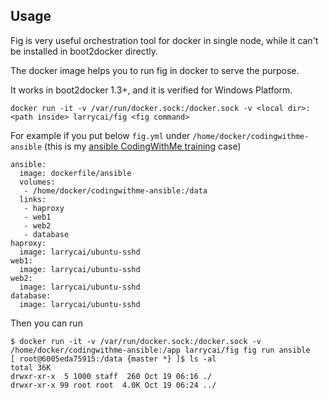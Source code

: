 ## Usage ##

Fig is very useful orchestration tool for docker in single node, while it can't be installed in boot2docker directly.

The docker image helps you to run fig in docker to serve the purpose.

It works in boot2docker 1.3+, and it is verified for Windows Platform.

    docker run -it -v /var/run/docker.sock:/docker.sock -v <local dir>:<path inside> larrycai/fig <fig command>
    
For example if you put below `fig.yml` under `/home/docker/codingwithme-ansible` (this is my [ansible CodingWithMe training](https://github.com/larrycai/codingwithme-ansible) case)

    ansible:
      image: dockerfile/ansible
      volumes:
       - /home/docker/codingwithme-ansible:/data
      links:
       - haproxy
       - web1
       - web2
       - database
    haproxy:
      image: larrycai/ubuntu-sshd
    web1:
      image: larrycai/ubuntu-sshd
    web2:
      image: larrycai/ubuntu-sshd
    database:
      image: larrycai/ubuntu-sshd
      
Then you can run       
      
    $ docker run -it -v /var/run/docker.sock:/docker.sock -v /home/docker/codingwithme-ansible:/app larrycai/fig fig run ansible
    [ root@6005eda75915:/data {master *} ]$ ls -al
    total 36K
    drwxr-xr-x  5 1000 staff  260 Oct 19 06:16 ./
    drwxr-xr-x 99 root root  4.0K Oct 19 06:24 ../
